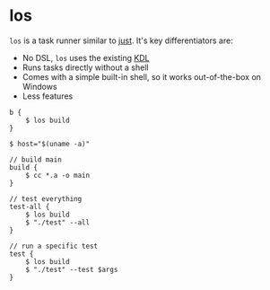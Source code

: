 # los

`los` is a task runner similar to [just](https://just.systems). It's key differentiators are:

* No DSL, `los` uses the existing [KDL](https://kdl.dev)
* Runs tasks directly without a shell
* Comes with a simple built-in shell, so it works out-of-the-box on Windows
* Less features

```kdl
b {
    $ los build
}

$ host="$(uname -a)"

// build main
build {
    $ cc *.a -o main
}

// test everything
test-all {
    $ los build
    $ "./test" --all
}

// run a specific test
test {
    $ los build
    $ "./test" --test $args
}
```
